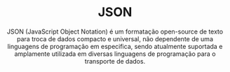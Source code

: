 ---
title: "JSON"
subtitle: JSON (JavaScript Object Notation) é um formatação open-source de texto para troca de dados compacto e universal, não dependente de uma linguagens de programação em especifica, sendo atualmente suportada e amplamente utilizada em diversas linguagens de programação para o transporte de dados.
infos: Mais conteúdo
---